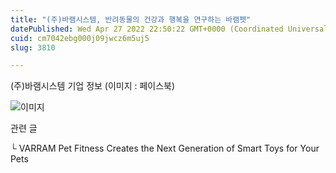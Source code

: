```yaml
---
title: "(주)바램시스템, 반려동물의 건강과 행복을 연구하는 바램펫"
datePublished: Wed Apr 27 2022 22:50:22 GMT+0000 (Coordinated Universal Time)
cuid: cm7042ebg000j09jwcz6m5uj5
slug: 3810

---
```



(주)바램시스템 기업 정보 (이미지 : 페이스북)

![이미지](https://cdn.hashnode.com/res/hashnode/image/upload/v1739255914790/dc5f5343-5fec-49a5-922b-8d46f392c282.png)

관련 글

└ VARRAM Pet Fitness Creates the Next Generation of Smart Toys for Your Pets